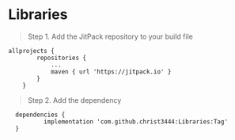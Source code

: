 # Libraries

> Step 1. Add the JitPack repository to your build file

``` Gradel
allprojects {
		repositories {
			...
			maven { url 'https://jitpack.io' }
		}
	}
  ```
  
  > Step 2. Add the dependency
  
  
  ```
  	dependencies {
	        implementation 'com.github.christ3444:Libraries:Tag'
	}
  ```

